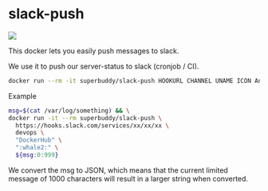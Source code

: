 # slack-push

[![](https://images.microbadger.com/badges/image/superbuddy/slack-push.svg)](https://microbadger.com/images/superbuddy/slack-push "Get your own image badge on microbadger.com")

This docker lets you easily push messages to slack.

We use it to push our server-status to slack (cronjob / CI).

```bash
docker run --rm -it superbuddy/slack-push HOOKURL CHANNEL UNAME ICON And this is the message
```

Example
```bash
msg=$(cat /var/log/something) && \
docker run -it --rm superbuddy/slack-push \
  https://hooks.slack.com/services/xx/xx/xx \
  devops \
  "DockerHub" \
  ":whale2:" \
  ${msg:0:999}
```

We convert the msg to JSON,
which means that the current limited message of 1000 characters
will result in a larger string when converted.
